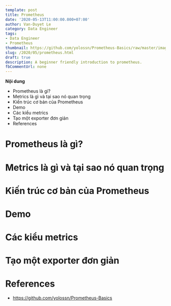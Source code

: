 ```yaml
---
template: post
title: Prometheus
date: '2020-05-13T11:00:00.000+07:00'
author: Van-Duyet Le
category: Data Engineer
tags:
- Data Engineer
- Prometheus
thumbnail: https://github.com/yolossn/Prometheus-Basics/raw/master/images/logo.png
slug: /2020/05/prometheus.html
draft: true
description: A beginner friendly introduction to prometheus.
fbCommentUrl: none
---
```


**Nội dung**

- Prometheus là gì?
- Metrics là gì và tại sao nó quan trọng
- Kiến trúc cơ bản của Prometheus
- Demo
- Các kiểu metrics
- Tạo một exporter đơn giản
- References 

# Prometheus là gì?

# Metrics là gì và tại sao nó quan trọng

# Kiến trúc cơ bản của Prometheus

# Demo

# Các kiểu metrics

# Tạo một exporter đơn giản

# References 
 - https://github.com/yolossn/Prometheus-Basics